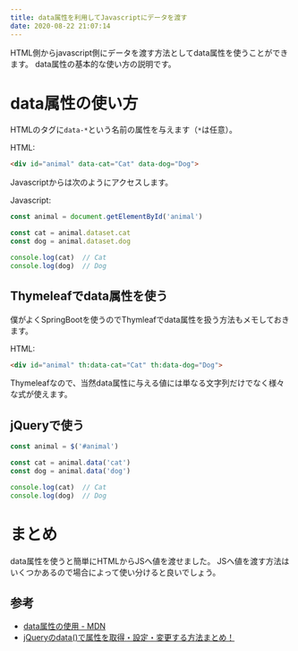 ```yaml
---
title: data属性を利用してJavascriptにデータを渡す
date: 2020-08-22 21:07:14
---
```



HTML側からjavascript側にデータを渡す方法としてdata属性を使うことができます。
data属性の基本的な使い方の説明です。

<!--more-->

# data属性の使い方

HTMLのタグに`data-*`という名前の属性を与えます（`*`は任意）。

HTML:

```html
<div id="animal" data-cat="Cat" data-dog="Dog">
```

Javascriptからは次のようにアクセスします。

Javascript:

```javascript
const animal = document.getElementById('animal')

const cat = animal.dataset.cat
const dog = animal.dataset.dog

console.log(cat)  // Cat
console.log(dog)  // Dog
```

## Thymeleafでdata属性を使う

僕がよくSpringBootを使うのでThymleafでdata属性を扱う方法もメモしておきます。

HTML:

```html
<div id="animal" th:data-cat="Cat" th:data-dog="Dog">
```

Thymeleafなので、当然data属性に与える値には単なる文字列だけでなく様々な式が使えます。

## jQueryで使う

```javascript
const animal = $('#animal')

const cat = animal.data('cat')
const dog = animal.data('dog')

console.log(cat)  // Cat
console.log(dog)  // Dog
```

# まとめ

data属性を使うと簡単にHTMLからJSへ値を渡せました。
JSへ値を渡す方法はいくつかあるので場合によって使い分けると良いでしょう。

## 参考

- [data属性の使用 - MDN](https://developer.mozilla.org/ja/docs/Learn/HTML/Howto/Use_data_attributes)
- [jQueryのdata()で属性を取得・設定・変更する方法まとめ！](https://www.sejuku.net/blog/38263)
